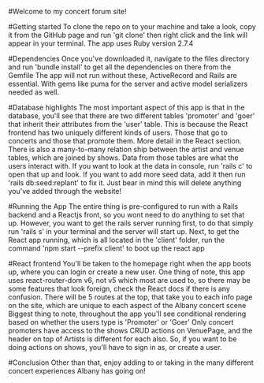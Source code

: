 #Welcome to my concert forum site!

#Getting started
    To clone the repo on to your machine and take a look, copy it from the GitHub page and run 'git clone' then right click and the link will appear in your terminal. 
    The app uses Ruby version 2.7.4

#Dependencies
    Once you've downloaded it, navigate to the files directory and run 'bundle install' to get all the dependencies on there from the Gemfile
    The app will not run without these, ActiveRecord and Rails are essential. With gems like puma for the server and active model serializers needed as well. 

#Database highlights
    The most important aspect of this app is that in the database, you'll see that there are two different tables 'promoter' and 'goer' that inherit their attributes from the 'user' table. This is because the React frontend has two uniquely different kinds of users. Those that go to concerts and those that promote them. More detail in the React section. There is also a many-to-many relation ship between the artist and venue tables, which are joined by shows. Data from those tables are what the users interact with. 
    If you want to look at the data in console, run 'rails c' to open that up and look. 
    If you want to add more seed data, add it then run 'rails db:seed:replant' to fix it. Just bear in mind this will delete anything you've added through the website! 

#Running the App
    The entire thing is pre-configured to run with a Rails backend and a Reactjs front, so you wont need to do anything to set that up.
    However, you want to get the rails server running first, to do that simply run 'rails s' in your terminal and the server will start up.
    Next, to get the React app running, which is all located in the 'client' folder, run the command 'npm start --prefix client' to boot up the react app

#React frontend
    You'll be taken to the homepage right when the app boots up, where you can login or create a new user.
    One thing of note, this app uses react-router-dom v6, not v5 which most are used to, so there may be some features that look foreign, check the React docs if there is any confusion. 
    There will be 5 routes at the top, that take you to each info page on the site, which are unique to each aspect of the Albany concert scene
    Biggest thing to note, throughout the app you'll see conditional rendering based on whether the users type is 'Promoter' or 'Goer'
    Only concert promoters have access to the shows CRUD actions on VenuePage, and the header on top of Artists is different for each also. 
    So, if you want to be doing actions on shows, you'll have to sign in as, or create a user.

#Conclusion
    Other than that, enjoy adding to or taking in the many different concert experiences Albany has going on!
